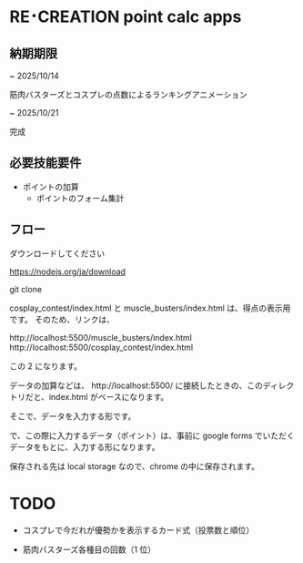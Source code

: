 # RE･CREATION point calc apps

## 納期期限

~ 2025/10/14

筋肉バスターズとコスプレの点数によるランキングアニメーション

~ 2025/10/21

完成

## 必要技能要件

- ポイントの加算
  - ポイントのフォーム集計

## フロー

ダウンロードしてください

https://nodejs.org/ja/download

git clone

cosplay_contest/index.html と muscle_busters/index.html は、得点の表示用です。
そのため、リンクは、

http://localhost:5500/muscle_busters/index.html
http://localhost:5500/cosplay_contest/index.html

この 2 になります。

データの加算などは、
http://localhost:5500/
に接続したときの、このディレクトリだと、index.html がベースになります。

そこで、データを入力する形です。

で、この際に入力するデータ（ポイント）は、事前に google forms でいただくデータをもとに、入力する形になります。

保存される先は local storage なので、chrome の中に保存されます。

# TODO

- コスプレで今だれが優勢かを表示するカード式（投票数と順位）

- 筋肉バスターズ各種目の回数（1 位）
